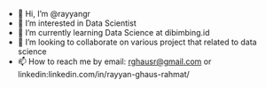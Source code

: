 - 👋 Hi, I’m @rayyangr
- 👀 I’m interested in Data Scientist
- 🌱 I’m currently learning Data Science at dibimbing.id
- 💞️ I’m looking to collaborate on various project that related to data science
- 📫 How to reach me by email: rghausr@gmail.com or linkedin:linkedin.com/in/rayyan-ghaus-rahmat/

<!---
rayyangr/rayyangr is a ✨ special ✨ repository because its `README.md` (this file) appears on your GitHub profile.
You can click the Preview link to take a look at your changes.
--->
